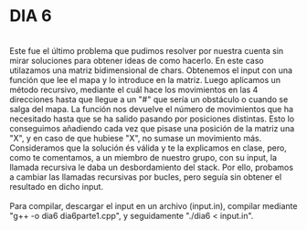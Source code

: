 # **DIA 6**
<br>
Este fue el último problema que pudimos resolver por nuestra cuenta sin mirar soluciones para obtener ideas de como hacerlo.
En este caso utilazamos una matriz bidimensional de chars. Obtenemos el input con una función que lee el mapa y lo introduce en la matriz. Luego aplicamos un método recursivo, mediante el cuál hace los movimientos en las 4 direcciones hasta que llegue a un "#" que sería un obstáculo o cuando se salga del mapa. La función nos devuelve el número de movimientos que ha necesitado hasta que se ha salido pasando por posiciones distintas. Esto lo conseguimos añadiendo cada vez que pisase una posición de la matriz una "X", y en caso de que hubiese "X", no sumase un movimiento más. Consideramos que la solución és válida y te la explicamos en clase, pero, como te comentamos, a un miembro de nuestro grupo, con su input, la llamada recursiva le daba un desbordamiento del stack. Por ello, probamos a cambiar las llamadas recursivas por bucles, pero seguía sin obtener el resultado en dicho input. 
<br><br>
Para compilar, descargar el input en un archivo (input.in), compilar mediante "g++ -o dia6 dia6parte1.cpp", y seguidamente "./dia6 < input.in".
